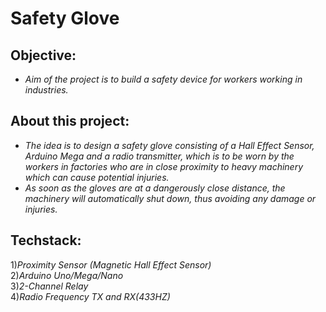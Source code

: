 # Safety Glove
## Objective:  
* *Aim of the project is to build a safety device for workers working in industries.*

## About this project:

* *The idea is to design a safety glove consisting of a Hall Effect Sensor, Arduino Mega and a radio transmitter, which is to be worn by the workers in factories who are in close proximity to heavy machinery which can cause potential injuries.*
* *As soon as the gloves are at a dangerously close distance, the machinery will automatically shut down, thus avoiding any damage or injuries.*

## Techstack:
1)*Proximity Sensor (Magnetic Hall Effect Sensor)*<br/>
2)*Arduino Uno/Mega/Nano*<br/>
3)*2-Channel Relay*<br/>
4)*Radio Frequency TX and RX(433HZ)*<br/>




